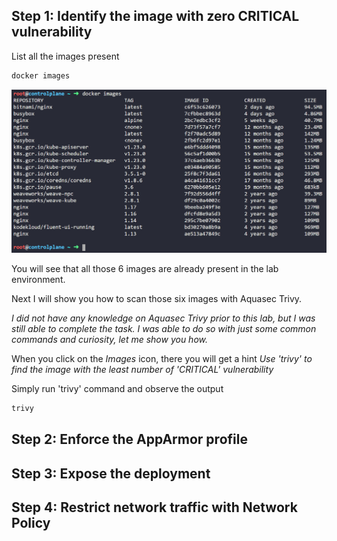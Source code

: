 ## Step 1: Identify the image with zero CRITICAL vulnerability

List all the images present 

```bash
docker images
```

![images](../pictures/1_docker_images.PNG)

You will see that all those 6 images are already present in the lab environment.

Next I will show you how to scan those six images with Aquasec Trivy.

*I did not have any knowledge on Aquasec Trivy prior to this lab, but I was still able to complete the task. I was able to do so with just some common commands and curiosity, let me show you how.*

When you click on the *Images* icon, there you will get a hint *Use 'trivy' to find the image with the least number of 'CRITICAL' vulnerability*

Simply run 'trivy' command and observe the output

```bash
trivy
```

## Step 2: Enforce the AppArmor profile 

## Step 3: Expose the deployment 

## Step 4: Restrict network traffic with Network Policy